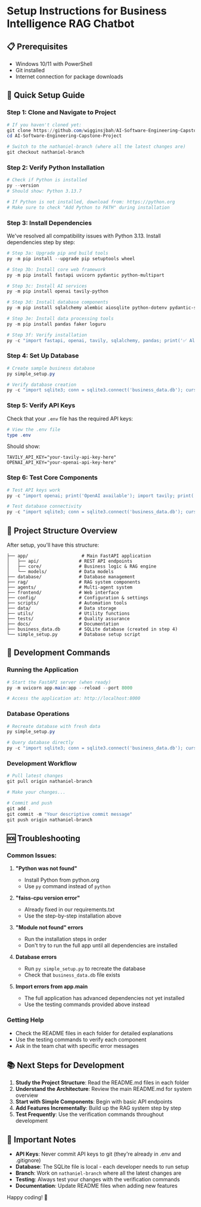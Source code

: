 # Setup Instructions for Business Intelligence RAG Chatbot

## 📋 Prerequisites
- Windows 10/11 with PowerShell
- Git installed
- Internet connection for package downloads

## 🚀 Quick Setup Guide

### Step 1: Clone and Navigate to Project
```powershell
# If you haven't cloned yet:
git clone https://github.com/wigginsjbah/AI-Software-Engineering-Capstone-Project.git
cd AI-Software-Engineering-Capstone-Project

# Switch to the nathaniel-branch (where all the latest changes are)
git checkout nathaniel-branch
```

### Step 2: Verify Python Installation
```powershell
# Check if Python is installed
py --version
# Should show: Python 3.13.7

# If Python is not installed, download from: https://python.org
# Make sure to check "Add Python to PATH" during installation
```

### Step 3: Install Dependencies
We've resolved all compatibility issues with Python 3.13. Install dependencies step by step:

```powershell
# Step 3a: Upgrade pip and build tools
py -m pip install --upgrade pip setuptools wheel

# Step 3b: Install core web framework
py -m pip install fastapi uvicorn pydantic python-multipart

# Step 3c: Install AI services
py -m pip install openai tavily-python

# Step 3d: Install database components
py -m pip install sqlalchemy alembic aiosqlite python-dotenv pydantic-settings

# Step 3e: Install data processing tools
py -m pip install pandas faker loguru

# Step 3f: Verify installation
py -c "import fastapi, openai, tavily, sqlalchemy, pandas; print('✅ All dependencies installed successfully!')"
```

### Step 4: Set Up Database
```powershell
# Create sample business database
py simple_setup.py

# Verify database creation
py -c "import sqlite3; conn = sqlite3.connect('business_data.db'); cursor = conn.cursor(); cursor.execute('SELECT COUNT(*) FROM products'); print(f'Database has {cursor.fetchone()[0]} products'); conn.close()"
```

### Step 5: Verify API Keys
Check that your `.env` file has the required API keys:
```powershell
# View the .env file
type .env
```

Should show:
```
TAVILY_API_KEY="your-tavily-api-key-here"
OPENAI_API_KEY="your-openai-api-key-here"
```

### Step 6: Test Core Components
```powershell
# Test API keys work
py -c "import openai; print('OpenAI available'); import tavily; print('Tavily available')"

# Test database connectivity
py -c "import sqlite3; conn = sqlite3.connect('business_data.db'); cursor = conn.cursor(); cursor.execute('SELECT name, category FROM products LIMIT 3'); print('Sample products:', cursor.fetchall()); conn.close()"
```

## 🎯 Project Structure Overview

After setup, you'll have this structure:
```
├── app/                    # Main FastAPI application
│   ├── api/               # REST API endpoints
│   ├── core/              # Business logic & RAG engine
│   └── models/            # Data models
├── database/              # Database management
├── rag/                   # RAG system components
├── agents/                # Multi-agent system
├── frontend/              # Web interface
├── config/                # Configuration & settings
├── scripts/               # Automation tools
├── data/                  # Data storage
├── utils/                 # Utility functions
├── tests/                 # Quality assurance
├── docs/                  # Documentation
├── business_data.db       # SQLite database (created in step 4)
└── simple_setup.py        # Database setup script
```

## 🔧 Development Commands

### Running the Application
```powershell
# Start the FastAPI server (when ready)
py -m uvicorn app.main:app --reload --port 8000

# Access the application at: http://localhost:8000
```

### Database Operations
```powershell
# Recreate database with fresh data
py simple_setup.py

# Query database directly
py -c "import sqlite3; conn = sqlite3.connect('business_data.db'); cursor = conn.cursor(); cursor.execute('SELECT * FROM products'); print(cursor.fetchall()); conn.close()"
```

### Development Workflow
```powershell
# Pull latest changes
git pull origin nathaniel-branch

# Make your changes...

# Commit and push
git add .
git commit -m "Your descriptive commit message"
git push origin nathaniel-branch
```

## 🆘 Troubleshooting

### Common Issues:

1. **"Python was not found"**
   - Install Python from python.org
   - Use `py` command instead of `python`

2. **"faiss-cpu version error"**
   - Already fixed in our requirements.txt
   - Use the step-by-step installation above

3. **"Module not found" errors**
   - Run the installation steps in order
   - Don't try to run the full app until all dependencies are installed

4. **Database errors**
   - Run `py simple_setup.py` to recreate the database
   - Check that `business_data.db` file exists

5. **Import errors from app.main**
   - The full application has advanced dependencies not yet installed
   - Use the testing commands provided above instead

### Getting Help
- Check the README files in each folder for detailed explanations
- Use the testing commands to verify each component
- Ask in the team chat with specific error messages

## 📚 Next Steps for Development

1. **Study the Project Structure**: Read the README.md files in each folder
2. **Understand the Architecture**: Review the main README.md for system overview
3. **Start with Simple Components**: Begin with basic API endpoints
4. **Add Features Incrementally**: Build up the RAG system step by step
5. **Test Frequently**: Use the verification commands throughout development

## 🔑 Important Notes

- **API Keys**: Never commit API keys to git (they're already in .env and .gitignore)
- **Database**: The SQLite file is local - each developer needs to run setup
- **Branch**: Work on `nathaniel-branch` where all the latest changes are
- **Testing**: Always test your changes with the verification commands
- **Documentation**: Update README files when adding new features

Happy coding! 🚀